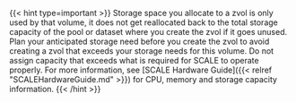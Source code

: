 ---
---

{{< hint type=important >}}
Storage space you allocate to a zvol is only used by that volume, it does not get reallocated back to the total storage capacity of the pool or dataset where you create the zvol if it goes unused. 
Plan your anticipated storage need before you create the zvol to avoid creating a zvol that exceeds your storage needs for this volume. 
Do not assign capacity that exceeds what is required for SCALE to operate properly. For more information, see [SCALE Hardware Guide]({{< relref "SCALEHardwareGuide.md" >}}) for CPU, memory and storage capacity information.
{{< /hint >}}